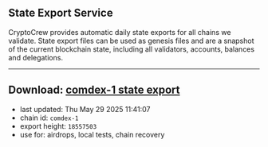 ## State Export Service
CryptoCrew provides automatic daily state exports for all chains we validate. State export files can be used as genesis files and are a snapshot of the current blockchain state, including all validators, accounts, balances and delegations.

---
**Download: [comdex-1 state export](https://dl-eu2.ccvalidators.com/SERVICE/comdex/comdex-1_export_18557503.json)**
---

- last updated: Thu May 29 2025 11:41:07
- chain id: `comdex-1`
- export height: `18557503`
- use for: airdrops, local tests, chain recovery
